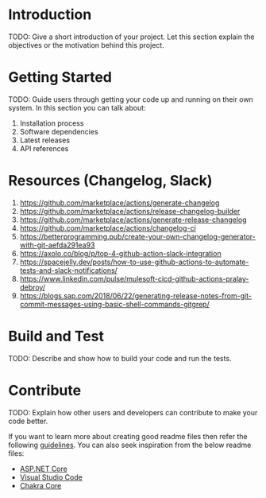 # Introduction 
TODO: Give a short introduction of your project. Let this section explain the objectives or the motivation behind this project. 

# Getting Started
TODO: Guide users through getting your code up and running on their own system. In this section you can talk about:
1.	Installation process
2.	Software dependencies
3.	Latest releases
4.	API references

# Resources (Changelog, Slack)
1. https://github.com/marketplace/actions/generate-changelog
2. https://github.com/marketplace/actions/release-changelog-builder
3. https://github.com/marketplace/actions/generate-release-changelog
4. https://github.com/marketplace/actions/changelog-ci
5. https://betterprogramming.pub/create-your-own-changelog-generator-with-git-aefda291ea93
6. https://axolo.co/blog/p/top-4-github-action-slack-integration
7. https://spacejelly.dev/posts/how-to-use-github-actions-to-automate-tests-and-slack-notifications/
8. https://www.linkedin.com/pulse/mulesoft-cicd-github-actions-pralay-debroy/
9. https://blogs.sap.com/2018/06/22/generating-release-notes-from-git-commit-messages-using-basic-shell-commands-gitgrep/

# Build and Test
TODO: Describe and show how to build your code and run the tests. 

# Contribute
TODO: Explain how other users and developers can contribute to make your code better. 

If you want to learn more about creating good readme files then refer the following [guidelines](https://docs.microsoft.com/en-us/azure/devops/repos/git/create-a-readme?view=azure-devops). You can also seek inspiration from the below readme files:
- [ASP.NET Core](https://github.com/aspnet/Home)
- [Visual Studio Code](https://github.com/Microsoft/vscode)
- [Chakra Core](https://github.com/Microsoft/ChakraCore)
